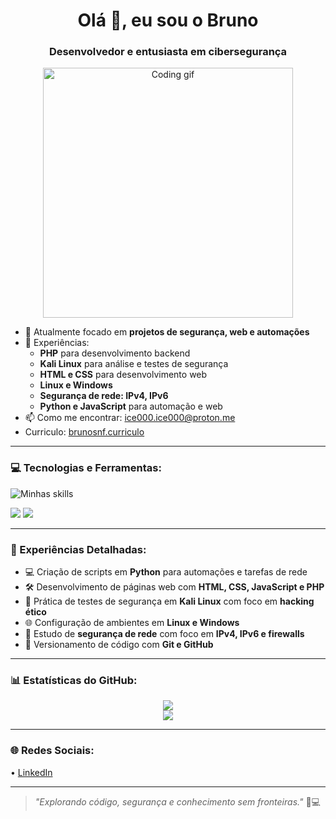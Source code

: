 <h1 align="center">Olá 👋, eu sou o Bruno</h1>
<h3 align="center">Desenvolvedor e entusiasta em cibersegurança</h3>

<p align="center">
  <img src="https://media.giphy.com/media/qgQUggAC3Pfv687qPC/giphy.gif" alt="Coding gif" width="400" />
</p>

- 🔭 Atualmente focado em **projetos de segurança, web e automações**
- 🧠 Experiências:
  - **PHP** para desenvolvimento backend
  - **Kali Linux** para análise e testes de segurança
  - **HTML e CSS** para desenvolvimento web
  - **Linux e Windows**
  - **Segurança de rede: IPv4, IPv6**
  - **Python e JavaScript** para automação e web
- 📫 Como me encontrar: ice000.ice000@proton.me
- Curriculo: [brunosnf.curriculo](https://brunosnf.github.io/curriculo-web/)

---

### 💻 Tecnologias e Ferramentas:
<p align="left">
  <img src="https://skillicons.dev/icons?i=python,php,html,css,js,git,github,vscode,windows,linux" alt="Minhas skills">
</p>
<p>
  <img src="https://img.shields.io/badge/Kali_Linux-557C94?style=for-the-badge&logo=kali-linux&logoColor=white" />
  <img src="https://img.shields.io/badge/Hacking-Ethical-green?style=for-the-badge" />
</p>

---

### 🧠 Experiências Detalhadas:

- 💻 Criação de scripts em **Python** para automações e tarefas de rede  
- 🛠️ Desenvolvimento de páginas web com **HTML, CSS, JavaScript e PHP**  
- 🧪 Prática de testes de segurança em **Kali Linux** com foco em **hacking ético**  
- 🌐 Configuração de ambientes em **Linux e Windows**  
- 🔐 Estudo de **segurança de rede** com foco em **IPv4, IPv6 e firewalls**  
- 📂 Versionamento de código com **Git e GitHub**

---

### 📊 Estatísticas do GitHub:
<p align="center">
  <img src="https://github-readme-stats.vercel.app/api?username=brunosnf&show_icons=true&theme=radical" />
  <br>
  <img src="https://github-readme-stats.vercel.app/api/top-langs/?username=brunosnf&layout=compact&theme=radical&cache_seconds=0" />

---

### 🌐 Redes Sociais:
<p>
  •  <a href="https://www.linkedin.com/in/bruno-nunes-14991425a/" target="_blank">LinkedIn</a> 
</p>

---

> _"Explorando código, segurança e conhecimento sem fronteiras."_ 🧠💻
